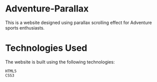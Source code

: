 # Adventure-Parallax
This is a website designed using parallax scrolling effect for Adventure sports enthusiasts.

# Technologies Used
The website is built using the following technologies:

    HTML5
    CSS3
